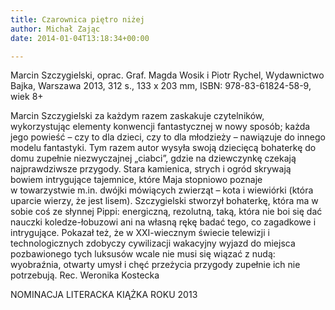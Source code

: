 ```yaml
---
title: Czarownica piętro niżej
author: Michał Zając
date: 2014-01-04T13:18:34+00:00

---
```

Marcin Szczygielski, oprac. Graf. Magda Wosik i Piotr Rychel, Wydawnictwo Bajka, Warszawa 2013, 312 s., 133 x 203 mm, ISBN: 978-83-61824-58-9, wiek 8+
  
Marcin Szczygielski za każdym razem zaskakuje czytelników, wykorzystując elementy konwencji fantastycznej w nowy sposób; każda jego powieść – czy to dla dzieci, czy to dla młodzieży – nawiązuje do innego modelu fantastyki. Tym razem autor wysyła swoją dziecięcą bohaterkę do domu zupełnie niezwyczajnej „ciabci”, gdzie na dziewczynkę czekają najprawdziwsze przygody. Stara kamienica, strych i ogród skrywają bowiem intrygujące tajemnice, które Maja stopniowo poznaje w towarzystwie m.in. dwójki mówiących zwierząt – kota i wiewiórki (która uparcie wierzy, że jest lisem). Szczygielski stworzył bohaterkę, która ma w sobie coś ze słynnej Pippi: energiczną, rezolutną, taką, która nie boi się dać nauczki koledze-łobuzowi ani na własną rękę badać tego, co zagadkowe i intrygujące. Pokazał też, że w XXI-wiecznym świecie telewizji i technologicznych zdobyczy cywilizacji wakacyjny wyjazd do miejsca pozbawionego tych luksusów wcale nie musi się wiązać z nudą: wyobraźnia, otwarty umysł i chęć przeżycia przygody zupełnie ich nie potrzebują. Rec. Weronika Kostecka
   
NOMINACJA LITERACKA KIĄŻKA ROKU 2013
